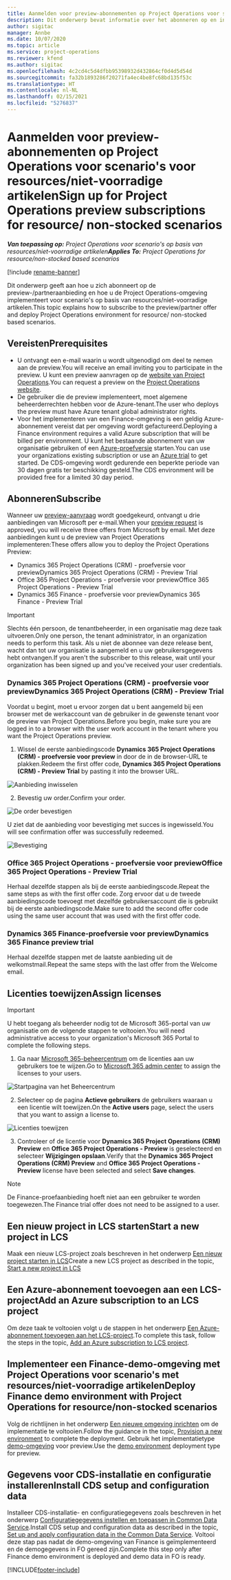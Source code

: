 ```yaml
---
title: Aanmelden voor preview-abonnementen op Project Operations voor scenario's voor resources/niet-voorradige artikelen
description: Dit onderwerp bevat informatie over het abonneren op en inrichten van Project Operations voor scenario's op basis van resources/niet-voorradige artikelen.
author: sigitac
manager: Annbe
ms.date: 10/07/2020
ms.topic: article
ms.service: project-operations
ms.reviewer: kfend
ms.author: sigitac
ms.openlocfilehash: 4c2cd4c5d4dfbb95398932d432864cf0d4d5d54d
ms.sourcegitcommit: fa32b1893286f20271fa4ec4be8fc68bd135f53c
ms.translationtype: HT
ms.contentlocale: nl-NL
ms.lasthandoff: 02/15/2021
ms.locfileid: "5276837"
---
```

# <a name="sign-up-for-project-operations-preview-subscriptions-for-resource-non-stocked-scenarios"></a><span data-ttu-id="8fcd4-103">Aanmelden voor preview-abonnementen op Project Operations voor scenario's voor resources/niet-voorradige artikelen</span><span class="sxs-lookup"><span data-stu-id="8fcd4-103">Sign up for Project Operations preview subscriptions for resource/ non-stocked scenarios</span></span>

<span data-ttu-id="8fcd4-104">_**Van toepassing op:** Project Operations voor scenario's op basis van resources/niet-voorradige artikelen_</span><span class="sxs-lookup"><span data-stu-id="8fcd4-104">_**Applies To:** Project Operations for resource/non-stocked based scenarios_</span></span>

[!include [rename-banner](~/includes/cc-data-platform-banner.md)]

<span data-ttu-id="8fcd4-105">Dit onderwerp geeft aan hoe u zich abonneert op de preview-/partneraanbieding en hoe u de Project Operations-omgeving implementeert voor scenario's op basis van resources/niet-voorradige artikelen.</span><span class="sxs-lookup"><span data-stu-id="8fcd4-105">This topic explains how to subscribe to the preview/partner offer and deploy Project Operations environment for resource/ non-stocked based scenarios.</span></span>

## <a name="prerequisites"></a><span data-ttu-id="8fcd4-106">Vereisten</span><span class="sxs-lookup"><span data-stu-id="8fcd4-106">Prerequisites</span></span>

- <span data-ttu-id="8fcd4-107">U ontvangt een e-mail waarin u wordt uitgenodigd om deel te nemen aan de preview.</span><span class="sxs-lookup"><span data-stu-id="8fcd4-107">You will receive an email inviting you to participate in the preview.</span></span> <span data-ttu-id="8fcd4-108">U kunt een preview aanvragen op de [website van Project Operations](https://dynamics.microsoft.com/en-us/project-operations/overview/).</span><span class="sxs-lookup"><span data-stu-id="8fcd4-108">You can request a preview on the [Project Operations website](https://dynamics.microsoft.com/en-us/project-operations/overview/).</span></span>
- <span data-ttu-id="8fcd4-109">De gebruiker die de preview implementeert, moet algemene beheerderrechten hebben voor de Azure-tenant.</span><span class="sxs-lookup"><span data-stu-id="8fcd4-109">The user who deploys the preview must have Azure tenant global administrator rights.</span></span>
- <span data-ttu-id="8fcd4-110">Voor het implementeren van een Finance-omgeving is een geldig Azure-abonnement vereist dat per omgeving wordt gefactureerd.</span><span class="sxs-lookup"><span data-stu-id="8fcd4-110">Deploying a Finance environment requires a valid Azure subscription that will be billed per environment.</span></span> <span data-ttu-id="8fcd4-111">U kunt het bestaande abonnement van uw organisatie gebruiken of een [Azure-proefversie](https://azure.microsoft.com/en-us/free/) starten.</span><span class="sxs-lookup"><span data-stu-id="8fcd4-111">You can use your organizations existing subscription or use an [Azure trial](https://azure.microsoft.com/en-us/free/) to get started.</span></span> <span data-ttu-id="8fcd4-112">De CDS-omgeving wordt gedurende een beperkte periode van 30 dagen gratis ter beschikking gesteld.</span><span class="sxs-lookup"><span data-stu-id="8fcd4-112">The CDS environment will be provided free for a limited 30 day period.</span></span>

## <a name="subscribe"></a><span data-ttu-id="8fcd4-113">Abonneren</span><span class="sxs-lookup"><span data-stu-id="8fcd4-113">Subscribe</span></span>

<span data-ttu-id="8fcd4-114">Wanneer uw [preview-aanvraag](https://forms.office.com/FormsPro/Pages/ResponsePage.aspx?id=v4j5cvGGr0GRqy180BHbR56j8lZs0FdAvwT75_WNFyxUMkRDV1NYQU5TNjE2VjhKOVBUNVg2R0s1NC4u) wordt goedgekeurd, ontvangt u drie aanbiedingen van Microsoft per e-mail.</span><span class="sxs-lookup"><span data-stu-id="8fcd4-114">When your [preview request](https://forms.office.com/FormsPro/Pages/ResponsePage.aspx?id=v4j5cvGGr0GRqy180BHbR56j8lZs0FdAvwT75_WNFyxUMkRDV1NYQU5TNjE2VjhKOVBUNVg2R0s1NC4u) is approved, you will receive three offers from Microsoft by email.</span></span> <span data-ttu-id="8fcd4-115">Met deze aanbiedingen kunt u de preview van Project Operations implementeren:</span><span class="sxs-lookup"><span data-stu-id="8fcd4-115">These offers allow you to deploy the Project Operations Preview:</span></span>

- <span data-ttu-id="8fcd4-116">Dynamics 365 Project Operations (CRM) - proefversie voor preview</span><span class="sxs-lookup"><span data-stu-id="8fcd4-116">Dynamics 365 Project Operations (CRM) - Preview Trial</span></span>
- <span data-ttu-id="8fcd4-117">Office 365 Project Operations - proefversie voor preview</span><span class="sxs-lookup"><span data-stu-id="8fcd4-117">Office 365 Project Operations - Preview Trial</span></span>
- <span data-ttu-id="8fcd4-118">Dynamics 365 Finance - proefversie voor preview</span><span class="sxs-lookup"><span data-stu-id="8fcd4-118">Dynamics 365 Finance - Preview Trial</span></span>

> [!IMPORTANT]
> <span data-ttu-id="8fcd4-119">Slechts één persoon, de tenantbeheerder, in een organisatie mag deze taak uitvoeren.</span><span class="sxs-lookup"><span data-stu-id="8fcd4-119">Only one person, the tenant administrator, in an organization needs to perform this task.</span></span> <span data-ttu-id="8fcd4-120">Als u niet de abonnee van deze release bent, wacht dan tot uw organisatie is aangemeld en u uw gebruikersgegevens hebt ontvangen.</span><span class="sxs-lookup"><span data-stu-id="8fcd4-120">If you aren't the subscriber to this release, wait until your organization has been signed up and you've received your user credentials.</span></span>

### <a name="dynamics-365-project-operations-crm---preview-trial"></a><span data-ttu-id="8fcd4-121">Dynamics 365 Project Operations (CRM) - proefversie voor preview</span><span class="sxs-lookup"><span data-stu-id="8fcd4-121">Dynamics 365 Project Operations (CRM) - Preview Trial</span></span> 

<span data-ttu-id="8fcd4-122">Voordat u begint, moet u ervoor zorgen dat u bent aangemeld bij een browser met de werkaccount van de gebruiker in de gewenste tenant voor de preview van Project Operations.</span><span class="sxs-lookup"><span data-stu-id="8fcd4-122">Before you begin, make sure you are logged in to a browser with the user work account in the tenant where you want the Project Operations preview.</span></span>

1. <span data-ttu-id="8fcd4-123">Wissel de eerste aanbiedingscode **Dynamics 365 Project Operations (CRM) - proefversie voor preview** in door de in de browser-URL te plakken.</span><span class="sxs-lookup"><span data-stu-id="8fcd4-123">Redeem the first offer code, **Dynamics 365 Project Operations (CRM) - Preview Trial** by pasting it into the browser URL.</span></span>

![Aanbieding inwisselen](./media/16RedeemFirstOfferNew.png)

2. <span data-ttu-id="8fcd4-125">Bevestig uw order.</span><span class="sxs-lookup"><span data-stu-id="8fcd4-125">Confirm your order.</span></span>

![De order bevestigen](./media/17ConfirmOrderNew.png)

<span data-ttu-id="8fcd4-127">U ziet dat de aanbieding voor bevestiging met succes is ingewisseld.</span><span class="sxs-lookup"><span data-stu-id="8fcd4-127">You will see confirmation offer was successfully redeemed.</span></span>

![Bevestiging](./media/18OrderConfirmationNew.png)

### <a name="office-365-project-operations---preview-trial"></a><span data-ttu-id="8fcd4-129">Office 365 Project Operations - proefversie voor preview</span><span class="sxs-lookup"><span data-stu-id="8fcd4-129">Office 365 Project Operations - Preview Trial</span></span>

<span data-ttu-id="8fcd4-130">Herhaal dezelfde stappen als bij de eerste aanbiedingscode.</span><span class="sxs-lookup"><span data-stu-id="8fcd4-130">Repeat the same steps as with the first offer code.</span></span> <span data-ttu-id="8fcd4-131">Zorg ervoor dat u de tweede aanbiedingscode toevoegt met dezelfde gebruikersaccount die is gebruikt bij de eerste aanbiedingscode.</span><span class="sxs-lookup"><span data-stu-id="8fcd4-131">Make sure to add the second offer code using the same user account that was used with the first offer code.</span></span>

### <a name="dynamics-365-finance-preview-trial"></a><span data-ttu-id="8fcd4-132">Dynamics 365 Finance-proefversie voor preview</span><span class="sxs-lookup"><span data-stu-id="8fcd4-132">Dynamics 365 Finance preview trial</span></span>

<span data-ttu-id="8fcd4-133">Herhaal dezelfde stappen met de laatste aanbieding uit de welkomstmail.</span><span class="sxs-lookup"><span data-stu-id="8fcd4-133">Repeat the same steps with the last offer from the Welcome email.</span></span>

## <a name="assign-licenses"></a><span data-ttu-id="8fcd4-134">Licenties toewijzen</span><span class="sxs-lookup"><span data-stu-id="8fcd4-134">Assign licenses</span></span>

> [!IMPORTANT]
> <span data-ttu-id="8fcd4-135">U hebt toegang als beheerder nodig tot de Microsoft 365-portal van uw organisatie om de volgende stappen te voltooien.</span><span class="sxs-lookup"><span data-stu-id="8fcd4-135">You will need administrative access to your organization's Microsoft 365 Portal to complete the following steps.</span></span>

1. <span data-ttu-id="8fcd4-136">Ga naar [Microsoft 365-beheercentrum](https://portal.office.com/) om de licenties aan uw gebruikers toe te wijzen.</span><span class="sxs-lookup"><span data-stu-id="8fcd4-136">Go to [Microsoft 365 admin center](https://portal.office.com/) to assign the licenses to your users.</span></span>

![Startpagina van het Beheercentrum](./media/14AdminPortal.png)

2. <span data-ttu-id="8fcd4-138">Selecteer op de pagina **Actieve gebruikers** de gebruikers waaraan u een licentie wilt toewijzen.</span><span class="sxs-lookup"><span data-stu-id="8fcd4-138">On the **Active users** page, select the users that you want to assign a license to.</span></span>

![Licenties toewijzen](./media/15AssignLicenses.png)

3. <span data-ttu-id="8fcd4-140">Controleer of de licentie voor **Dynamics 365 Project Operations (CRM) Preview** en **Office 365 Project Operations - Preview** is geselecteerd en selecteer **Wijzigingen opslaan**.</span><span class="sxs-lookup"><span data-stu-id="8fcd4-140">Verify that the **Dynamics 365 Project Operations (CRM) Preview** and **Office 365 Project Operations - Preview** license have been selected and select **Save changes**.</span></span>

> [!NOTE]
> <span data-ttu-id="8fcd4-141">De Finance-proefaanbieding hoeft niet aan een gebruiker te worden toegewezen.</span><span class="sxs-lookup"><span data-stu-id="8fcd4-141">The Finance trial offer does not need to be assigned to a user.</span></span>

## <a name="start-a-new-project-in-lcs"></a><span data-ttu-id="8fcd4-142">Een nieuw project in LCS starten</span><span class="sxs-lookup"><span data-stu-id="8fcd4-142">Start a new project in LCS</span></span>

<span data-ttu-id="8fcd4-143">Maak een nieuw LCS-project zoals beschreven in het onderwerp [Een nieuw project starten in LCS](create-lcs-project.md)</span><span class="sxs-lookup"><span data-stu-id="8fcd4-143">Create a new LCS project as described in the topic, [Start a new project in LCS](create-lcs-project.md)</span></span>

## <a name="add-an-azure-subscription-to-an-lcs-project"></a><span data-ttu-id="8fcd4-144">Een Azure-abonnement toevoegen aan een LCS-project</span><span class="sxs-lookup"><span data-stu-id="8fcd4-144">Add an Azure subscription to an LCS project</span></span>

<span data-ttu-id="8fcd4-145">Om deze taak te voltooien volgt u de stappen in het onderwerp [Een Azure-abonnement toevoegen aan het LCS-project](resource-add-azure-subscription-lcs-project.md).</span><span class="sxs-lookup"><span data-stu-id="8fcd4-145">To complete this task, follow the steps in the topic, [Add an Azure subscription to LCS project](resource-add-azure-subscription-lcs-project.md).</span></span>

## <a name="deploy-finance-demo-environment-with-project-operations-for-resourcenon-stocked-scenarios"></a><span data-ttu-id="8fcd4-146">Implementeer een Finance-demo-omgeving met Project Operations voor scenario's met resources/niet-voorradige artikelen</span><span class="sxs-lookup"><span data-stu-id="8fcd4-146">Deploy Finance demo environment with Project Operations for resource/non-stocked scenarios</span></span>

<span data-ttu-id="8fcd4-147">Volg de richtlijnen in het onderwerp [Een nieuwe omgeving inrichten](resource-provision-new-environment.md) om de implementatie te voltooien.</span><span class="sxs-lookup"><span data-stu-id="8fcd4-147">Follow the guidance in the topic, [Provision a new environment](resource-provision-new-environment.md) to complete the deployment.</span></span> <span data-ttu-id="8fcd4-148">Gebruik het implementatietype [demo-omgeving](https://docs.microsoft.com/dynamics365/fin-ops-core/dev-itpro/deployment/deploy-demo-environment) voor preview.</span><span class="sxs-lookup"><span data-stu-id="8fcd4-148">Use the [demo environment](https://docs.microsoft.com/dynamics365/fin-ops-core/dev-itpro/deployment/deploy-demo-environment) deployment type for preview.</span></span> 

## <a name="install-cds-setup-and-configuration-data"></a><span data-ttu-id="8fcd4-149">Gegevens voor CDS-installatie en configuratie installeren</span><span class="sxs-lookup"><span data-stu-id="8fcd4-149">Install CDS setup and configuration data</span></span>

<span data-ttu-id="8fcd4-150">Installeer CDS-installatie- en configuratiegegevens zoals beschreven in het onderwerp [Configuratiegegevens instellen en toepassen in Common Data Service](resource-apply-pro-setup-config-data.md).</span><span class="sxs-lookup"><span data-stu-id="8fcd4-150">Install CDS setup and configuration data as described in the topic, [Set up and apply configuration data in the Common Data Service](resource-apply-pro-setup-config-data.md).</span></span>
<span data-ttu-id="8fcd4-151">Voltooi deze stap pas nadat de demo-omgeving van Finance is geïmplementeerd en de demogegevens in FO gereed zijn.</span><span class="sxs-lookup"><span data-stu-id="8fcd4-151">Complete this step only after Finance demo environment is deployed and demo data in FO is ready.</span></span>


[!INCLUDE[footer-include](../includes/footer-banner.md)]